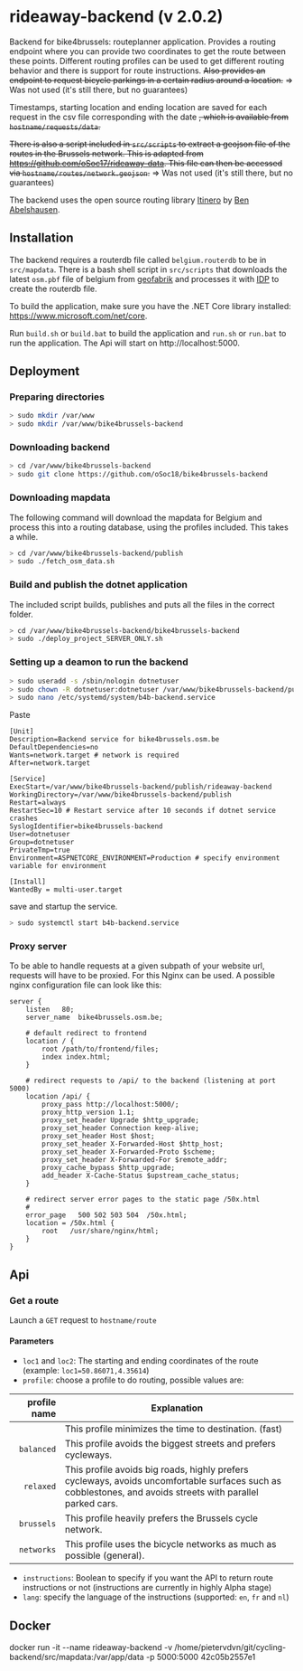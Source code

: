 # rideaway-backend (v 2.0.2)

Backend for bike4brussels: routeplanner application. Provides a routing endpoint where you can provide two coordinates to get the route between these points. Different routing profiles can be used to get different routing behavior and there is support for route instructions. ~~Also provides an endpoint to request bicycle parkings in a certain radius around a location.~~  => Was not used (it's still there, but no guarantees)

Timestamps, starting location and ending location are saved for each request in the csv file corresponding with the date ~~, which is available from `hostname/requests/data`.~~

~~There is also a script included in `src/scripts` to extract a geojson file of the routes in the Brussels network. This is adapted from https://github.com/oSoc17/rideaway-data. This file can then be accessed via `hostname/routes/network.geojson`.~~ => Was not used (it's still there, but no guarantees)

The backend uses the open source routing library [Itinero](https://github.com/itinero/routing) by [Ben Abelshausen](https://github.com/xivk).

## Installation

The backend requires a routerdb file called `belgium.routerdb` to be in `src/mapdata`. There is a bash shell script in `src/scripts` that downloads the latest `osm.pbf` file of belgium from [geofabrik](https://www.geofabrik.de/) and processes it with [IDP](https://github.com/itinero/idp) to create the routerdb file.

To build the application, make sure you have the .NET Core library installed: https://www.microsoft.com/net/core.

Run `build.sh` or `build.bat` to build the application and `run.sh` or `run.bat` to run the application. The Api will start on http://localhost:5000.

## Deployment

### Preparing directories
```bash
> sudo mkdir /var/www
> sudo mkdir /var/www/bike4brussels-backend
```

### Downloading backend
```bash
> cd /var/www/bike4brussels-backend
> sudo git clone https://github.com/oSoc18/bike4brussels-backend
```

### Downloading mapdata
The following command will download the mapdata for Belgium and process this into a routing database, using the profiles included. This takes a while.
```bash
> cd /var/www/bike4brussels-backend/publish
> sudo ./fetch_osm_data.sh
```

### Build and publish the dotnet application
The included script builds, publishes and puts all the files in the correct folder.
```bash
> cd /var/www/bike4brussels-backend/bike4brussels-backend
> sudo ./deploy_project_SERVER_ONLY.sh
```

### Setting up a deamon to run the backend
```bash
> sudo useradd -s /sbin/nologin dotnetuser
> sudo chown -R dotnetuser:dotnetuser /var/www/bike4brussels-backend/publish
> sudo nano /etc/systemd/system/b4b-backend.service
```
Paste
```
[Unit]
Description=Backend service for bike4brussels.osm.be
DefaultDependencies=no
Wants=network.target # network is required
After=network.target

[Service]
ExecStart=/var/www/bike4brussels-backend/publish/rideaway-backend
WorkingDirectory=/var/www/bike4brussels-backend/publish
Restart=always
RestartSec=10 # Restart service after 10 seconds if dotnet service crashes
SyslogIdentifier=bike4brussels-backend
User=dotnetuser
Group=dotnetuser
PrivateTmp=true
Environment=ASPNETCORE_ENVIRONMENT=Production # specify environment variable for environment

[Install]
WantedBy = multi-user.target
```
save and startup the service.

```bash
> sudo systemctl start b4b-backend.service
```

### Proxy server
To be able to handle requests at a given subpath of your website url, requests will have to be proxied. For this Nginx can be used. A possible nginx configuration file can look like this:
```
server {
    listen	 80;
    server_name  bike4brussels.osm.be;

    # default redirect to frontend
    location / {
        root /path/to/frontend/files;
        index index.html;
    }

    # redirect requests to /api/ to the backend (listening at port 5000)
    location /api/ {
        proxy_pass http://localhost:5000/;
        proxy_http_version 1.1;
        proxy_set_header Upgrade $http_upgrade;
        proxy_set_header Connection keep-alive;
        proxy_set_header Host $host;
        proxy_set_header X-Forwarded-Host $http_host;
        proxy_set_header X-Forwarded-Proto $scheme;
        proxy_set_header X-Forwarded-For $remote_addr;
        proxy_cache_bypass $http_upgrade;
        add_header X-Cache-Status $upstream_cache_status;
    }

    # redirect server error pages to the static page /50x.html
    #
    error_page   500 502 503 504  /50x.html;
    location = /50x.html {
        root   /usr/share/nginx/html;
    }
}
```

## Api

### Get a route

Launch a `GET` request to `hostname/route`

#### Parameters

- `loc1` and `loc2`: The starting and ending coordinates of the route (example: `loc1=50.86071,4.35614`)
- `profile`: choose a profile to do routing, possible values are:

| profile name   | Explanation |
|---------------:|-------------|
| ` `            | This profile minimizes the time to destination. (fast) |
| `balanced`     | This profile avoids the biggest streets and prefers cycleways. |
| `relaxed`      | This profile avoids big roads, highly prefers cycleways, avoids uncomfortable surfaces such as cobblestones, and avoids streets with parallel parked cars. |
| `brussels`     | This profile heavily prefers the Brussels cycle network. |
| `networks`     | This profile uses the bicycle networks as much as possible (general). |

- `instructions`: Boolean to specify if you want the API to return route instructions or not (instructions are currently in highly Alpha stage)
- `lang`: specify the language of the instructions (supported: `en`, `fr` and `nl`)


## Docker


docker run -it --name rideaway-backend -v /home/pietervdvn/git/cycling-backend/src/mapdata:/var/app/data -p 5000:5000 42c05b2557e1

